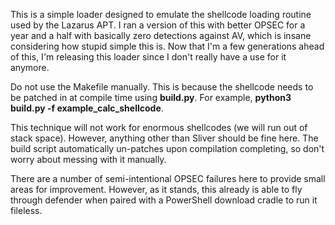 This is a simple loader designed to emulate the shellcode loading routine used by the Lazarus APT. I ran a version of this with better OPSEC for a year and a half with basically zero detections against AV, which is insane considering how stupid simple this is. Now that I'm a few generations ahead of this, I'm releasing this loader since I don't really have a use for it anymore.

Do not use the Makefile manually. This is because the shellcode needs to be patched in at compile time using **build.py**. For example, **python3 build.py -f example_calc_shellcode**.

This technique will not work for enormous shellcodes (we will run out of stack space). However, anything other than Sliver should be fine here. The build script automatically un-patches upon compilation completing, so don't worry about messing with it manually.

There are a number of semi-intentional OPSEC failures here to provide small areas for improvement. However, as it stands, this already is able to fly through defender when paired with a PowerShell download cradle to run it fileless.
